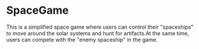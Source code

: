 # SpaceGame
This is a simplified space game where users can control their "spaceships" to move around the solar systems and hunt for artifacts.At the same time, users can compete with the "enemy spaceship" in the game.
